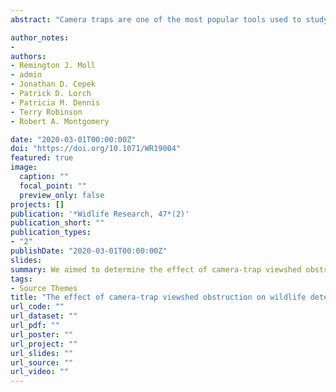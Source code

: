 ```yaml
---
abstract: "Camera traps are one of the most popular tools used to study wildlife worldwide. Numerous recent studies have evaluated the efficiency and effectiveness of camera traps as a research tool. Nonetheless, important aspects of camera-trap methodology remain in need of critical investigation. One such issue relates to camera-trap viewshed visibility, which is often compromised in the field by physical obstructions (e.g. trees) or topography (e.g. steep slopes). The loss of visibility due to these obstructions could affect wildlife detection rates, with associated implications for study inference and management application. We aimed to determine the effect of camera-trap viewshed obstruction on wildlife detection rates for a suite of eight North American species that vary in terms of ecology, commonness and body size. We deployed camera traps at 204 sites throughout an extensive semi-urban park system in Cleveland, Ohio, USA, from June to September 2016. At each site, we quantified camera-trap viewshed obstruction by using a cover-board design. We then modelled the effects of obstruction on wildlife detection rates for the eight focal species. We found that detection rates significantly decreased with an increasing viewshed obstruction for five of the eight species, including both larger and smaller mammal species (white-tailed deer, Odocoileus virginianus, and squirrels, Sciurus sp., respectively). The number of detections per week per camera decreased two- to three-fold as visibility at a camera site decreased from completely free of obstruction to mostly obstructed. These results imply that wildlife detection rates are influenced by site-level viewshed obstruction for a variety of species, and sometimes considerably so. Researchers using camera traps should address the potential for this effect to ensure robust inference from wildlife image data. Accounting for viewshed obstruction is critical when interpreting detection rates as indices of abundance or habitat use because variation in detection rate could be an artefact of site-level viewshed obstruction rather than due to underlying ecological processes."

author_notes:
-
authors:
- Remington J. Moll
- admin
- Jonathan D. Cepek
- Patrick D. Lorch
- Patricia M. Dennis
- Terry Robinson
- Robert A. Montgomery

date: "2020-03-01T00:00:00Z"
doi: "https://doi.org/10.1071/WR19004"
featured: true
image:
  caption: ""
  focal_point: ""
  preview_only: false
projects: []
publication: '*Widlife Research, 47*(2)'
publication_short: ""
publication_types:
- "2"
publishDate: "2020-03-01T00:00:00Z"
slides: 
summary: We aimed to determine the effect of camera-trap viewshed obstruction on wildlife detection rates for a suite of eight North American species that vary in terms of ecology, commonness and body size.
tags:
- Source Themes
title: "The effect of camera-trap viewshed obstruction on wildlife detection: implications for inferenceserv"
url_code: ""
url_dataset: ""
url_pdf: ""
url_poster: ""
url_project: ""
url_slides: ""
url_source: ""
url_video: ""
---
```


